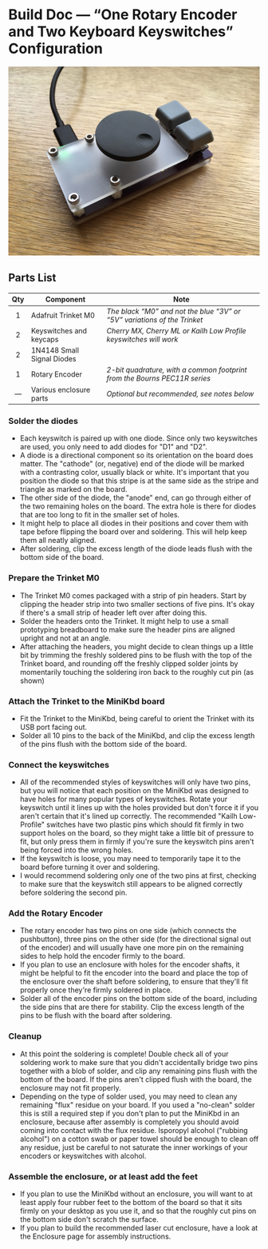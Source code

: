 # Build Doc — “One Rotary Encoder and Two Keyboard Keyswitches” Configuration

![minikbd](/images/two-key-enclosure.jpg)


## Parts List

Qty | Component | Note
:---:|---|---
1 | Adafruit Trinket M0 | *The black “M0” and not the blue “3V” or “5V” variations of the Trinket*
2 | Keyswitches and keycaps | *Cherry MX, Cherry ML or Kailh Low Profile keyswitches will work*
2 | 1N4148 Small Signal Diodes | 
1 | Rotary Encoder | *2-bit quadrature, with a common footprint from the Bourns PEC11R series*
— | Various enclosure parts | *Optional but recommended, see notes below*

### Solder the diodes
- Each keyswitch is paired up with one diode. Since only two keyswitches are used, you only need to add diodes for "D1" and "D2".
- A diode is a directional component so its orientation on the board does matter. The "cathode" (or, negative) end of the diode will be marked with a contrasting color, usually black or white. It's important that you position the diode so that this stripe is at the same side as the stripe and triangle as marked on the board. 
- The other side of the diode, the "anode" end, can go through either of the two remaining holes on the board. The extra hole is there for diodes that are too long to fit in the smaller set of holes.
- It might help to place all diodes in their positions and cover them with tape before flipping the board over and soldering. This will help keep them all neatly aligned.
- After soldering, clip the excess length of the diode leads flush with the bottom side of the board.

### Prepare the Trinket M0
- The Trinket M0 comes packaged with a strip of pin headers. Start by clipping the header strip into two smaller sections of five pins. It's okay if there's a small strip of header left over after doing this.
- Solder the headers onto the Trinket. It might help to use a small prototyping breadboard to make sure the header pins are aligned upright and not at an angle.
- After attaching the headers, you might decide to clean things up a little bit by trimming the freshly soldered pins to be flush with the top of the Trinket board, and rounding off the freshly clipped solder joints by momentarily touching the soldering iron back to the roughly cut pin (as shown)

### Attach the Trinket to the MiniKbd board
- Fit the Trinket to the MiniKbd, being careful to orient the Trinket with its USB port facing out.
- Solder all 10 pins to the back of the MiniKbd, and clip the excess length of the pins flush with the bottom side of the board.

### Connect the keyswitches
- All of the recommended styles of keyswitches will only have two pins, but you will notice that each position on the MiniKbd was designed to have holes for many popular types of keyswitches. Rotate your keyswitch until it lines up with the holes provided but don't force it if you aren't certain that it's lined up correctly. The recommended "Kailh Low-Profile" switches have two plastic pins which should fit firmly in two support holes on the board, so they might take a little bit of pressure to fit, but only press them in firmly if you're sure the keyswitch pins aren't being forced into the wrong holes.
- If the keyswitch is loose, you may need to temporarily tape it to the board before turning it over and soldering.
- I would recommend soldering only one of the two pins at first, checking to make sure that the keyswitch still appears to be aligned correctly before soldering the second pin.

### Add the Rotary Encoder
- The rotary encoder has two pins on one side (which connects the pushbutton), three pins on the other side (for the directional signal out of the encoder) and will usually have one more pin on the remaining sides to help hold the encoder firmly to the board.
- If you plan to use an enclosure with holes for the encoder shafts, it might be helpful to fit the encoder into the board and place the top of the enclosure over the shaft before soldering, to ensure that they'll fit properly once they're firmly soldered in place.
- Solder all of the encoder pins on the bottom side of the board, including the side pins that are there for stability. Clip the excess length of the pins to be flush with the board after soldering.

### Cleanup
- At this point the soldering is complete! Double check all of your soldering work to make sure that you didn't accidentally bridge two pins together with a blob of solder, and clip any remaining pins flush with the bottom of the board. If the pins aren't clipped flush with the board, the enclosure may not fit properly.
- Depending on the type of solder used, you may need to clean any remaining "flux" residue on your board. If you used a "no-clean" solder this is still a required step if you don't plan to put the MiniKbd in an enclosure, because after assembly is completely you should avoid coming into contact with the flux residue. Isporopyl alcohol ("rubbing alcohol") on a cotton swab or paper towel should be enough to clean off any residue, just be careful to not saturate the inner workings of your encoders or keyswitches with alcohol.

### Assemble the enclosure, or at least add the feet
- If you plan to use the MiniKbd without an enclosure, you will want to at least apply four rubber feet to the bottom of the board so that it sits firmly on your desktop as you use it, and so that the roughly cut pins on the bottom side don't scratch the surface.
- If you plan to build the recommended laser cut enclosure, have a look at the Enclosure page for assembly instructions.
